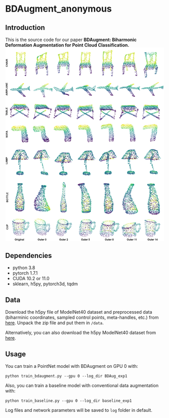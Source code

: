 # BDAugment_anonymous

## Introduction
  This is the source code for our paper **BDAugment: Biharmonic Deformation Augmentation for Point Cloud Classification.**
  ![augmentations](vis1.png)
  
## Dependencies
  - python 3.8
  - pytorch 1.7.1
  - CUDA 10.2 or 11.0
  - sklearn, h5py, pytorch3d, tqdm
  
  
## Data
Download the h5py file of ModelNet40 dataset and preprocessed data (biharminic coordinates, sampled control points, meta-handles, etc.) from [here](https://drive.google.com/file/d/1q_7vTKJJUJQ5jeBE-k0_L28tEdlkA4Ku/view?usp=sharing).
Unpack the zip file and put them in `/data`.

Alternatively, you can also download the h5py ModelNet40 dataset from [here](https://shapenet.cs.stanford.edu/media/modelnet40_ply_hdf5_2048.zip).


## Usage
You can train a PointNet model with BDAugment on GPU 0 with:

    python train_bdaugment.py --gpu 0 --log_dir BDAug_exp1
    


Also, you can train a baseline model with conventional data augmentation with:

    python train_baseline.py --gpu 0 --log_dir baseline_exp1

Log files and network parameters will be saved to `log` folder in default.
